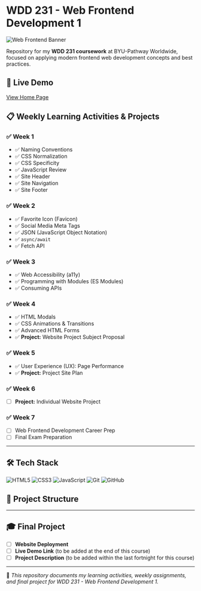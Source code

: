 # WDD 231 - Web Frontend Development 1

![Web Frontend Banner](https://dummyimage.com/800x200/0d6efd/ffffff&text=Web+Frontend+Development+1)


Repository for my **WDD 231 coursework** at BYU-Pathway Worldwide, focused on applying modern frontend web development concepts and best practices.

## 🚀 Live Demo
[View Home Page](https://sanctagee.github.io/wdd231/)

## 📋 Weekly Learning Activities & Projects

### ✅ Week 1
- ✅ Naming Conventions  
- ✅ CSS Normalization  
- ✅ CSS Specificity  
- ✅ JavaScript Review  
- ✅ Site Header  
- ✅ Site Navigation  
- ✅ Site Footer  

### ✅ Week 2
- ✅ Favorite Icon (Favicon)  
- ✅ Social Media Meta Tags  
- ✅ JSON (JavaScript Object Notation)  
- ✅ `async/await`  
- ✅ Fetch API  

### ✅ Week 3
- ✅ Web Accessibility (a11y)  
- ✅ Programming with Modules (ES Modules)  
- ✅ Consuming APIs  

### ✅ Week 4
- ✅ HTML Modals  
- ✅ CSS Animations & Transitions  
- ✅ Advanced HTML Forms  
- ✅ **Project:** Website Project Subject Proposal  

### ✅ Week 5
- ✅ User Experience (UX): Page Performance  
- ✅ **Project:** Project Site Plan  

### ✅ Week 6
- [ ] **Project:** Individual Website Project  

### ✅ Week 7
- [ ] Web Frontend Development Career Prep  
- [ ] Final Exam Preparation  

---

## 🛠️ Tech Stack
![HTML5](https://img.shields.io/badge/HTML5-E34F26?logo=html5&logoColor=white)
![CSS3](https://img.shields.io/badge/CSS3-1572B6?logo=css3&logoColor=white)
![JavaScript](https://img.shields.io/badge/JavaScript-F7DF1E?logo=javascript&logoColor=black)
![Git](https://img.shields.io/badge/Git-F05032?logo=git&logoColor=white)
![GitHub](https://img.shields.io/badge/GitHub-181717?logo=github&logoColor=white)

## 📂 Project Structure



---

## 🎓 Final Project
- [ ] **Website Deployment**  
- [ ] **Live Demo Link** (to be added at the end of this course)  
- [ ] **Project Description** (to be added within the last fortnight for this course)  

---

📌 *This repository documents my learning activities, weekly assignments, and final project for WDD 231 - Web Frontend Development 1.*  

